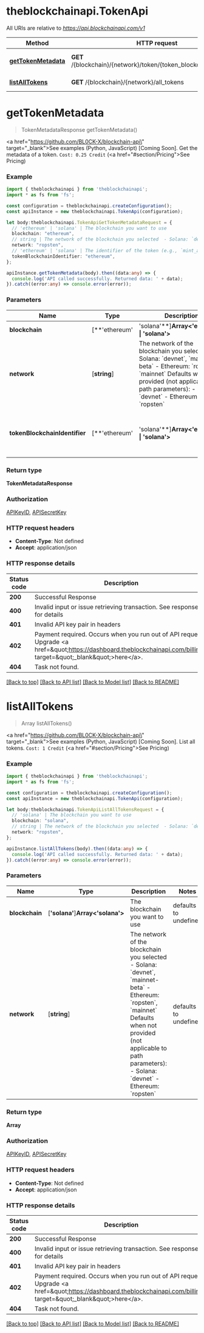# theblockchainapi.TokenApi

All URIs are relative to *https://api.blockchainapi.com/v1*

Method | HTTP request | Description
------------- | ------------- | -------------
[**getTokenMetadata**](TokenApi.md#getTokenMetadata) | **GET** /{blockchain}/{network}/token/{token_blockchain_identifier} | Get a token&#39;s metadata
[**listAllTokens**](TokenApi.md#listAllTokens) | **GET** /{blockchain}/{network}/all_tokens | List all tokens


# **getTokenMetadata**
> TokenMetadataResponse getTokenMetadata()

<a href=\"https://github.com/BL0CK-X/blockchain-api\" target=\"_blank\">See examples (Python, JavaScript) [Coming Soon]</a>.      Get the metadata of a token.  `Cost: 0.25 Credit` (<a href=\"#section/Pricing\">See Pricing</a>)

### Example


```typescript
import { theblockchainapi } from 'theblockchainapi';
import * as fs from 'fs';

const configuration = theblockchainapi.createConfiguration();
const apiInstance = new theblockchainapi.TokenApi(configuration);

let body:theblockchainapi.TokenApiGetTokenMetadataRequest = {
  // 'ethereum' | 'solana' | The blockchain you want to use 
  blockchain: "ethereum",
  // string | The network of the blockchain you selected  - Solana: `devnet`, `mainnet-beta` - Ethereum: `ropsten`, `mainnet`  Defaults when not provided (not applicable to path parameters): - Solana: `devnet` - Ethereum: `ropsten`
  network: "ropsten",
  // 'ethereum' | 'solana' | The identifier of the token (e.g., `mint_address` on `Solana` or `token_address` on `Ethereum`) 
  tokenBlockchainIdentifier: "ethereum",
};

apiInstance.getTokenMetadata(body).then((data:any) => {
  console.log('API called successfully. Returned data: ' + data);
}).catch((error:any) => console.error(error));
```


### Parameters

Name | Type | Description  | Notes
------------- | ------------- | ------------- | -------------
 **blockchain** | [**&#39;ethereum&#39; | &#39;solana&#39;**]**Array<&#39;ethereum&#39; &#124; &#39;solana&#39;>** | The blockchain you want to use  | defaults to undefined
 **network** | [**string**] | The network of the blockchain you selected  - Solana: &#x60;devnet&#x60;, &#x60;mainnet-beta&#x60; - Ethereum: &#x60;ropsten&#x60;, &#x60;mainnet&#x60;  Defaults when not provided (not applicable to path parameters): - Solana: &#x60;devnet&#x60; - Ethereum: &#x60;ropsten&#x60; | defaults to undefined
 **tokenBlockchainIdentifier** | [**&#39;ethereum&#39; | &#39;solana&#39;**]**Array<&#39;ethereum&#39; &#124; &#39;solana&#39;>** | The identifier of the token (e.g., &#x60;mint_address&#x60; on &#x60;Solana&#x60; or &#x60;token_address&#x60; on &#x60;Ethereum&#x60;)  | defaults to undefined


### Return type

**TokenMetadataResponse**

### Authorization

[APIKeyID](README.md#APIKeyID), [APISecretKey](README.md#APISecretKey)

### HTTP request headers

 - **Content-Type**: Not defined
 - **Accept**: application/json


### HTTP response details
| Status code | Description | Response headers |
|-------------|-------------|------------------|
**200** | Successful Response |  -  |
**400** | Invalid input or issue retrieving transaction. See response for details |  -  |
**401** | Invalid API key pair in headers |  -  |
**402** | Payment required. Occurs when you run out of API requests. Upgrade &lt;a href&#x3D;\&quot;https://dashboard.theblockchainapi.com/billing\&quot; target&#x3D;\&quot;_blank\&quot;&gt;here&lt;/a&gt;. |  -  |
**404** | Task not found. |  -  |

[[Back to top]](#) [[Back to API list]](README.md#documentation-for-api-endpoints) [[Back to Model list]](README.md#documentation-for-models) [[Back to README]](README.md)

# **listAllTokens**
> Array<TokenMetadataResponse> listAllTokens()

<a href=\"https://github.com/BL0CK-X/blockchain-api\" target=\"_blank\">See examples (Python, JavaScript) [Coming Soon]</a>.      List all tokens.  `Cost: 1 Credit` (<a href=\"#section/Pricing\">See Pricing</a>)

### Example


```typescript
import { theblockchainapi } from 'theblockchainapi';
import * as fs from 'fs';

const configuration = theblockchainapi.createConfiguration();
const apiInstance = new theblockchainapi.TokenApi(configuration);

let body:theblockchainapi.TokenApiListAllTokensRequest = {
  // 'solana' | The blockchain you want to use 
  blockchain: "solana",
  // string | The network of the blockchain you selected  - Solana: `devnet`, `mainnet-beta` - Ethereum: `ropsten`, `mainnet`  Defaults when not provided (not applicable to path parameters): - Solana: `devnet` - Ethereum: `ropsten`
  network: "ropsten",
};

apiInstance.listAllTokens(body).then((data:any) => {
  console.log('API called successfully. Returned data: ' + data);
}).catch((error:any) => console.error(error));
```


### Parameters

Name | Type | Description  | Notes
------------- | ------------- | ------------- | -------------
 **blockchain** | [**&#39;solana&#39;**]**Array<&#39;solana&#39;>** | The blockchain you want to use  | defaults to undefined
 **network** | [**string**] | The network of the blockchain you selected  - Solana: &#x60;devnet&#x60;, &#x60;mainnet-beta&#x60; - Ethereum: &#x60;ropsten&#x60;, &#x60;mainnet&#x60;  Defaults when not provided (not applicable to path parameters): - Solana: &#x60;devnet&#x60; - Ethereum: &#x60;ropsten&#x60; | defaults to undefined


### Return type

**Array<TokenMetadataResponse>**

### Authorization

[APIKeyID](README.md#APIKeyID), [APISecretKey](README.md#APISecretKey)

### HTTP request headers

 - **Content-Type**: Not defined
 - **Accept**: application/json


### HTTP response details
| Status code | Description | Response headers |
|-------------|-------------|------------------|
**200** | Successful Response |  -  |
**400** | Invalid input or issue retrieving transaction. See response for details |  -  |
**401** | Invalid API key pair in headers |  -  |
**402** | Payment required. Occurs when you run out of API requests. Upgrade &lt;a href&#x3D;\&quot;https://dashboard.theblockchainapi.com/billing\&quot; target&#x3D;\&quot;_blank\&quot;&gt;here&lt;/a&gt;. |  -  |
**404** | Task not found. |  -  |

[[Back to top]](#) [[Back to API list]](README.md#documentation-for-api-endpoints) [[Back to Model list]](README.md#documentation-for-models) [[Back to README]](README.md)



